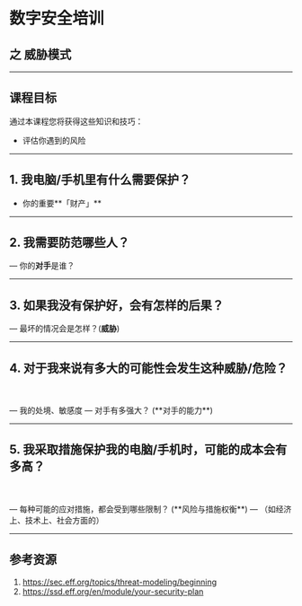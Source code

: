 # 数字安全培训
## 之 威胁模式 

---

## 课程目标
通过本课程您将获得这些知识和技巧：

- 评估你遇到的风险

---

## 1. 我电脑/手机里有什么需要保护？
- 你的重要**「财产」**

---

## 2. 我需要防范哪些人？
— 你的**对手**是谁？

---

## 3. 如果我没有保护好，会有怎样的后果？
— 最坏的情况会是怎样？(**威胁**)

---

## 4. 对于我来说有多大的可能性会发生这种威胁/危险？
<br />
<br />
— 我的处境、敏感度  
— 对手有多强大？ (**对手的能力**)

---

## 5. 我采取措施保护我的电脑/手机时，可能的成本会有多高？ 
<br />
<br />
— 每种可能的应对措施，都会受到哪些限制？ (**风险与措施权衡**)  
— （如经济上、技术上、社会方面的）

---

## 参考资源
1. https://sec.eff.org/topics/threat-modeling/beginning
2. https://ssd.eff.org/en/module/your-security-plan
